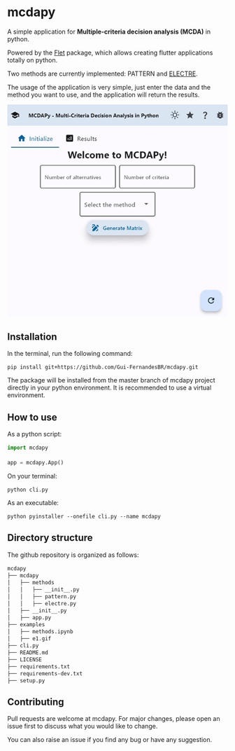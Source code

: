 # mcdapy

A simple application for **Multiple-criteria decision analysis (MCDA)** in python.

Powered by the [Flet](https://flet.dev/) package, which allows creating flutter applications totally on python.

Two methods are currently implemented: PATTERN and [ELECTRE](https://doi.org/10.1016/j.ejor.2015.07.019).

The usage of the application is very simple, just enter the data and the method you want to use, and the application will return the results.

![demo](https://raw.githubusercontent.com/Gui-FernandesBR/mcdapy/master/docs/source/static/g1.gif)

## Installation

In the terminal, run the following command:

```shell
pip install git+https://github.com/Gui-FernandesBR/mcdapy.git
```

The package will be installed from the master branch of mcdapy project directly
in your python environment.
It is recommended to use a virtual environment.

## How to use

As a python script:

```python
import mcdapy

app = mcdapy.App()
```

On your terminal:

```shell
python cli.py
```

As an executable:

```shell
python pyinstaller --onefile cli.py --name mcdapy
```

## Directory structure

The github repository is organized as follows:

```shell
mcdapy
├── mcdapy
│   ├── methods
│   │   ├── __init__.py
│   │   ├── pattern.py
│   │   ├── electre.py
│   ├── __init__.py
│   ├── app.py
├── examples
│   ├── methods.ipynb
│   ├── e1.gif
├── cli.py
├── README.md
├── LICENSE
├── requirements.txt
├── requirements-dev.txt
├── setup.py
```

## Contributing

Pull requests are welcome at mcdapy. For major changes, please open an issue first to discuss what you would like to change.

You can also raise an issue if you find any bug or have any suggestion.
